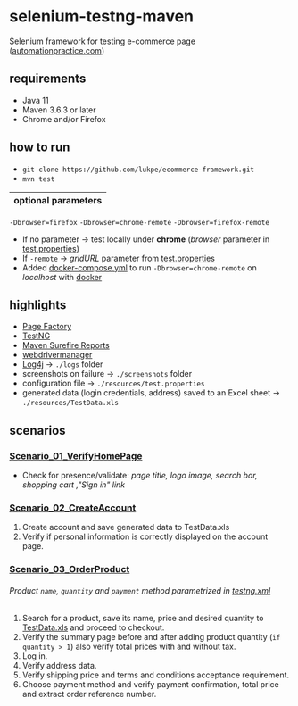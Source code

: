 # selenium-testng-maven
Selenium framework for testing e-commerce page ([automationpractice.com](http://automationpractice.com))

## requirements
* Java 11
* Maven 3.6.3 or later
* Chrome and/or Firefox

## how to run
* `git clone https://github.com/lukpe/ecommerce-framework.git`
* `mvn test`

| optional parameters |
|---------------------|
`-Dbrowser=firefox`
`-Dbrowser=chrome-remote`
`-Dbrowser=firefox-remote`

[test.properties]: resources/test.properties
[docker]: https://www.docker.com/
[docker-compose.yml]: resources/docker-compose.yml
* If no parameter -> test locally under **chrome** (_browser_ parameter in [test.properties])
* If `-remote` -> _gridURL_ parameter from [test.properties]
* Added [docker-compose.yml] to run `-Dbrowser=chrome-remote` on _localhost_ with [docker]

## highlights
* [Page Factory](https://github.com/SeleniumHQ/selenium/wiki/PageFactory)
* [TestNG](https://testng.org/doc/)
* [Maven Surefire Reports](https://maven.apache.org/surefire/maven-surefire-report-plugin/)
* [webdrivermanager](https://github.com/bonigarcia/webdrivermanager)
* [Log4j](https://logging.apache.org/log4j/2.x/) -> `./logs` folder
* screenshots on failure -> `./screenshots` folder
* configuration file -> `./resources/test.properties`
* generated data (login credentials, address) saved to an Excel sheet -> `./resources/TestData.xls`

## scenarios
### [Scenario_01_VerifyHomePage](/src/test/java/org/test/Scenario_01_VerifyHomePage.java)
* Check for presence/validate: _page title, logo image, search bar, shopping cart ,"Sign in" link_
### [Scenario_02_CreateAccount](/src/test/java/org/test/Scenario_02_CreateAccount.java)
1. Create account and save generated data to TestData.xls
2. Verify if personal information is correctly displayed on the account page.
### [Scenario_03_OrderProduct](src/test/java/org/test/Scenario_03_OrderProduct.java)
[testng.xml]: ./testng.xml
[TestData.xls]: ./resources/TestData.xls
###### Product `name`, `quantity` and `payment` method parametrized in [testng.xml]
1. Search for a product, save its name, price and desired quantity to [TestData.xls] and proceed to checkout.
2. Verify the summary page before and after adding product quantity (`if quantity > 1`) also verify total prices with and without tax.
3. Log in.
4. Verify address data.
5. Verify shipping price and terms and conditions acceptance requirement.
6. Choose payment method and verify payment confirmation, total price and extract order reference number.